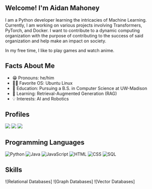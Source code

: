 ## Welcome! I'm Aidan Mahoney ##
I am a Python developer learning the intricacies of Machine Learning. Currently, I am working on various projects involving Transformers, PyTorch, and Docker. I want to contribute to a dynamic computing organization with the purpose of contributing to the success of said organization and help make an impact on society.

In my free time, I like to play games and watch anime.

## Facts About Me ##
- 😁 Pronouns: he/him  
- 👨‍💻 Favorite OS: Ubuntu Linux
- 📖 Education: Pursuing a B.S. in Computer Science at UW-Madison
- 🌱 Learning: Retrieval-Augmented Generation (RAG)
- 💡 Interests: AI and Robotics

## Profiles ##
<a href="https://www.linkedin.com/in/aidan-michael-mahoney/" alt="LinkedIn">
        <img src="https://img.shields.io/badge/Linkedin-blue?style=for-the-badge&logo=linkedin&logoColor=white" /></a>
<a href="https://www.aidanmahoney.tech/" alt="Portfolio">
        <img src="https://img.shields.io/badge/Portfolio-orange?style=for-the-badge&logo=website&logoColor=white" /></a>
<a href="mailto:aidanmahoneyemail@gmail.com" alt="Email">
        <img src="https://img.shields.io/badge/Gmail-red?style=for-the-badge&logo=gmail&logoColor=white" /></a>

## Programming Languages ##
![Python](https://img.shields.io/badge/Python-grey?style=for-the-badge&logo=python&logoColor=white)
![Java](https://img.shields.io/badge/Java-grey?style=for-the-badge&logo=openjdk&logoColor=white)
![JavaScript](https://img.shields.io/badge/JavaScript-grey?style=for-the-badge&logo=javascript&logoColor=white)
![HTML](https://img.shields.io/badge/HTML-grey?style=for-the-badge&logo=html5&logoColor=white)
![CSS](https://img.shields.io/badge/CSS-grey?style=for-the-badge&logo=css3&logoColor=white)
![SQL](https://img.shields.io/badge/SQL-grey?style=for-the-badge&logo=mysql&logoColor=white)

## Skills ##
![Relational Databases]
![Graph Databases]
![Vector Databases]
